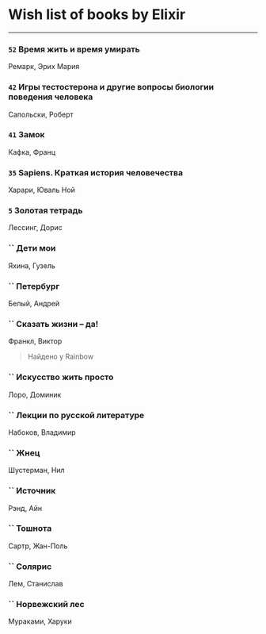 # Wish list of books by Elixir
---

### `52` Время жить и время умирать
Ремарк, Эрих Мария

### `42` Игры тестостерона и другие вопросы биологии поведения человека
Сапольски, Роберт

### `41` Замок
Кафка, Франц

### `35` Sapiens. Краткая история человечества
Харари, Юваль Ной

### `5` Золотая тетрадь
Лессинг, Дорис

### `` Дети мои
Яхина, Гузель

### `` Петербург
Белый, Андрей

### `` Сказать жизни – да!
Франкл, Виктор
> Найдено у Rainbow

### `` Искусство жить просто
Лоро, Доминик

### `` Лекции по русской литературе
Набоков, Владимир

### `` Жнец
Шустерман, Нил

### `` Источник
Рэнд, Айн

### `` Тошнота
Сартр, Жан-Поль

### `` Солярис
Лем, Станислав

### `` Норвежский лес
Мураками, Харуки

